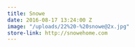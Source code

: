```yaml
---
title: Snowe
date: 2016-08-17 13:24:00 Z
image: "/uploads/22%20-%20snowe@2x.jpg"
store-link: http://snowehome.com
---
```


